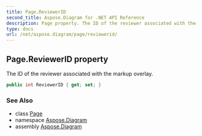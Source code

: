 ```yaml
---
title: Page.ReviewerID
second_title: Aspose.Diagram for .NET API Reference
description: Page property. The ID of the reviewer associated with the markup overlay
type: docs
url: /net/aspose.diagram/page/reviewerid/
---
```

## Page.ReviewerID property

The ID of the reviewer associated with the markup overlay.

```csharp
public int ReviewerID { get; set; }
```

### See Also

* class [Page](../)
* namespace [Aspose.Diagram](../../page/)
* assembly [Aspose.Diagram](../../../)


